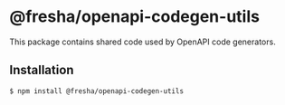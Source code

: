 # @fresha/openapi-codegen-utils

This package contains shared code used by OpenAPI code generators.

## Installation

```bash
$ npm install @fresha/openapi-codegen-utils
```
